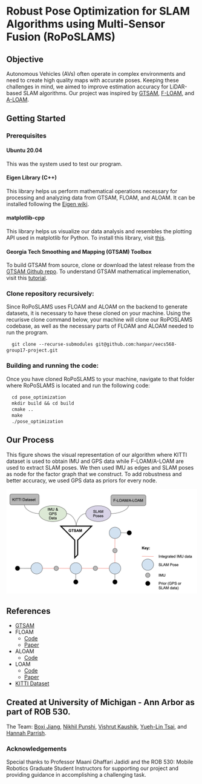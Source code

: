 # Robust Pose Optimization for SLAM Algorithms using Multi-Sensor Fusion (RoPoSLAMS)

## Objective

Autonomous Vehicles (AVs) often operate in complex environments and need to create high quality maps with accurate poses. Keeping these challenges in mind, we aimed to improve estimation accuracy for LiDAR-based SLAM algorithms. Our project was inspired by [GTSAM](https://gtsam.org/), [F-LOAM](https://github.com/wh200720041/floam), and [A-LOAM](https://github.com/HKUST-Aerial-Robotics/A-LOAM). 

## Getting Started

### Prerequisites

 #### Ubuntu 20.04
  This was the system used to test our program.

 #### Eigen Library (C++) 
  This library helps us perform mathematical operations necessary for processing and analyzing data from GTSAM, FLOAM, and ALOAM.
  It can be installed following the [Eigen wiki](http://eigen.tuxfamily.org/index.php?title=Main_Page#Download).

 #### matplotlib-cpp
  This library helps us visualize our data analysis and resembles the plotting API used in matplotlib for Python. To install this library, visit [this](https://github.com/lava/matplotlib-cpp).

 #### Georgia Tech Smoothing and Mapping (GTSAM) Toolbox
  To build GTSAM from source, clone or download the latest release from the [GTSAM Github repo](https://github.com/borglab/gtsam). To understand GTSAM mathematical implemenation, visit this [tutorial](https://gtsam.org/tutorials/intro.html).

### Clone repository recursively:

  Since RoPoSLAMS uses FLOAM and ALOAM on the backend to generate datasets, it is necessary to have these cloned on your machine.
  Using the recurisve clone command below, your machine will clone our RoPOSLAMS codebase, as well as the necessary parts of FLOAM and ALOAM needed to run the program. 

```
  git clone --recurse-submodules git@github.com:hanpar/eecs568-group17-project.git
```

### Building and running the code:

Once you have cloned RoPoSLAMS to your machine, navigate to that folder where RoPoSLAMS is located and run the following code:
```
  cd pose_optimization
  mkdir build && cd build
  cmake ..
  make
  ./pose_optimization
```

## Our Process

This figure shows the visual representation of our algorithm where KITTI dataset is used to obtain IMU and GPS data while F-LOAM/A-LOAM are used to extract SLAM poses. We then used IMU as edges and SLAM poses as node for the factor graph that we construct. To add robustness and better accuracy, we used GPS data as priors for every node.

![RoPoSLAMS Method](process_diagram.png)

## References 

- [GTSAM](https://gtsam.org/)
- FLOAM
  - [Code](https://github.com/wh200720041/floam)
  - [Paper](https://arxiv.org/pdf/2107.00822.pdf)
- ALOAM
  - [Code](https://github.com/HKUST-Aerial-Robotics/A-LOAM)
- LOAM
  - [Code](https://github.com/laboshinl/loam_velodyne)
  - [Paper](https://www.ri.cmu.edu/pub_files/2014/7/Ji_LidarMapping_RSS2014_v8.pdf)
- [KITTI Dataset](http://www.cvlibs.net/datasets/kitti/)

## Created at University of Michigan - Ann Arbor as part of ROB 530.
The Team: [Boxi Jiang](mailto:boxij@umich.edu), [Nikhil Punshi](mailto:npunshi@umich.edu), [Vishrut Kaushik](mailto:vishrutk@umich.edu), [Yueh-Lin Tsai](mailto:yuehlint@umich.edu), and [Hannah Parrish](mailto:hjpa@umich.edu).

### Acknowledgements
Special thanks to Professor Maani Ghaffari Jadidi and the ROB 530: Mobile Robotics Graduate Student Instructors for supporting our project and providing guidance in accomplishing a challenging task. 